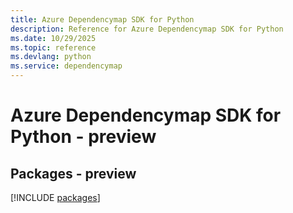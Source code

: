 ```yaml
---
title: Azure Dependencymap SDK for Python
description: Reference for Azure Dependencymap SDK for Python
ms.date: 10/29/2025
ms.topic: reference
ms.devlang: python
ms.service: dependencymap
---
```

# Azure Dependencymap SDK for Python - preview
## Packages - preview
[!INCLUDE [packages](dependencymap-index.md)]